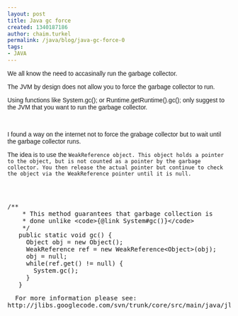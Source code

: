 ```yaml
---
layout: post
title: Java gc force
created: 1340187186
author: chaim.turkel
permalink: /java/blog/java-gc-force-0
tags:
- JAVA
---
```

<p><span style="font-family: Arial;">We all know the need to accasinally run the garbage collector.</span></p>
<p><span style="font-family: Arial;">The JVM by design does not allow you to force the garbage collector to run.</span></p>
<p><span style="font-family: Arial;">Using functions like System.gc(); or Runtime.getRuntime().gc(); only suggest to the JVM that you want to run the garbage collector.</span></p>
<p>&nbsp;</p>
<p><span style="font-family: Arial;">I found a way on the internet not to force the grabage collector but to wait until the garbage collector runs.</span></p>
<p><span style="font-family: Arial;">The idea is to use the <code><span class="typ">WeakReference</span> object. This object holds a pointer to the object, but is not counted as a pointer by the garbage collector.</code></span><code> You then release the actual pointer but continue to check the object via the </code><span style="font-family: Arial;"><code><span class="typ">WeakReference</span><span class="pln"> pointer until it is null.<br />
</span></code></span></p>
<p>&nbsp;</p>
<pre class="brush: java;" title="code">
/**
    * This method guarantees that garbage collection is
    * done unlike &lt;code&gt;{@link System#gc()}&lt;/code&gt;
    */
   public static void gc() {
     Object obj = new Object();
     WeakReference ref = new WeakReference&lt;Object&gt;(obj);
     obj = null;
     while(ref.get() != null) {
       System.gc();
     }
   }
</pre>
<pre class="lang-java prettyprint">
<span style="font-size: larger;"><span style="font-family: Arial;"><code><span class="pun">  For more information please see: http://jlibs.googlecode.com/svn/trunk/core/src/main/java/jlibs/core/lang/RuntimeUtil.java<br /></span></code></span></span><code><span class="pln"><br /></span></code></pre>
<p>&nbsp;</p>
<p>&nbsp;</p>
